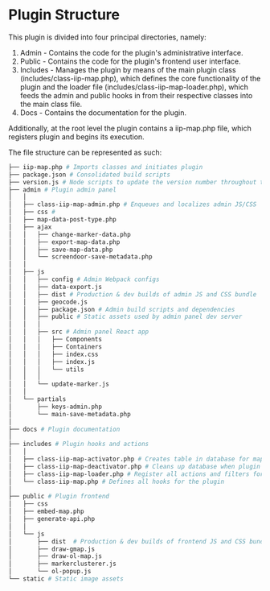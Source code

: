 # Plugin Structure
This plugin is divided into four principal directories, namely:

1. Admin - Contains the code for the plugin's administrative interface.
1. Public - Contains the code for the plugin's frontend user interface.
1. Includes - Manages the plugin by means of the main plugin class (includes/class-iip-map.php), which defines the core functionality of the plugin and the loader file (includes/class-iip-map-loader.php), which feeds the admin and public hooks in from their respective classes into the main class file.
1. Docs - Contains the documentation for the plugin.

Additionally, at the root level the plugin contains a iip-map.php file, which registers plugin and begins its execution.

The file structure can be represented as such:

```bash
├── iip-map.php # Imports classes and initiates plugin
├── package.json # Consolidated build scripts
├── version.js # Node scripts to update the version number throughout the plugin and tag new releases
├── admin # Plugin admin panel
│   │
│   ├── class-iip-map-admin.php # Enqueues and localizes admin JS/CSS
│   ├── css # 
│   ├── map-data-post-type.php
│   ├── ajax
│   │   ├── change-marker-data.php
│   │   ├── export-map-data.php
│   │   ├── save-map-data.php
│   │   └── screendoor-save-metadata.php
│   │
│   ├── js
│   │   ├── config # Admin Webpack configs
│   │   ├── data-export.js
│   │   ├── dist # Production & dev builds of admin JS and CSS bundle
│   │   ├── geocode.js
│   │   ├── package.json # Admin build scripts and dependencies
│   │   ├── public # Static assets used by admin panel dev server
│   │   │
│   │   ├── src # Admin panel React app
│   │   │   ├── Components
│   │   │   ├── Containers
│   │   │   ├── index.css
│   │   │   ├── index.js
│   │   │   └── utils
│   │   │
│   │   └── update-marker.js
│   │
│   └── partials
│       ├── keys-admin.php
│       └── main-save-metadata.php
│
├── docs # Plugin documentation
│
├── includes # Plugin hooks and actions
│   │
│   ├── class-iip-map-activator.php # Creates table in database for map data
│   ├── class-iip-map-deactivator.php # Cleans up database when plugin is uninstalled
│   ├── class-iip-map-loader.php # Register all actions and filters for the plugin.
│   └── class-iip-map.php # Defines all hooks for the plugin
│
├── public # Plugin frontend 
│   ├── css
│   ├── embed-map.php
│   ├── generate-api.php
│   │
│   └── js
│       ├── dist  # Production & dev builds of frontend JS and CSS bundle
│       ├── draw-gmap.js
│       ├── draw-ol-map.js
│       ├── markerclusterer.js
│       └── ol-popup.js
└── static # Static image assets
```
